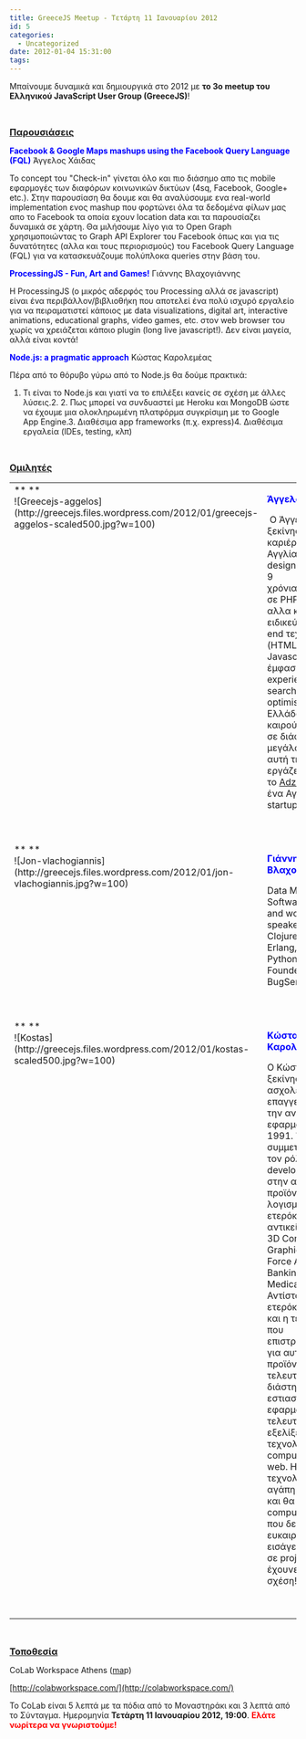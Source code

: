 ```yaml
---
title: GreeceJS Meetup - Τετάρτη 11 Ιανουαρίου 2012
id: 5
categories:
  - Uncategorized
date: 2012-01-04 15:31:00
tags:
---
```


&Mu;&pi;&alpha;ί&nu;&omicron;&upsilon;&mu;&epsilon; &delta;&upsilon;&nu;&alpha;&mu;&iota;&kappa;ά &kappa;&alpha;&iota; &delta;&eta;&mu;&iota;&omicron;&upsilon;&rho;&gamma;&iota;&kappa;ά &sigma;&tau;&omicron; 2012 &mu;&epsilon; **&tau;&omicron; 3&omicron; meetup &tau;&omicron;&upsilon; &Epsilon;&lambda;&lambda;&eta;&nu;&iota;&kappa;&omicron;ύ JavaScript User Group (GreeceJS)**!

&nbsp;

<span style="text-decoration:underline;font-size:medium;">**&Pi;&alpha;&rho;&omicron;&upsilon;&sigma;&iota;ά&sigma;&epsilon;&iota;&sigmaf;**</span>

<span style="color:#0000ff;">**Facebook &amp; Google Maps mashups using the Facebook Query Language (FQL)**</span>
 Ά&gamma;&gamma;&epsilon;&lambda;&omicron;&sigmaf; &Chi;ά&iota;&delta;&alpha;&sigmaf;

&Tau;&omicron; concept &tau;&omicron;&upsilon; "Check-in" &gamma;ί&nu;&epsilon;&tau;&alpha;&iota; ό&lambda;&omicron; &kappa;&alpha;&iota; &pi;&iota;&omicron; &delta;&iota;ά&sigma;&eta;&mu;&omicron; &alpha;&pi;&omicron; &tau;&iota;&sigmaf; mobile &epsilon;&phi;&alpha;&rho;&mu;&omicron;&gamma;έ&sigmaf; &tau;&omega;&nu; &delta;&iota;&alpha;&phi;ό&rho;&omega;&nu; &kappa;&omicron;&iota;&nu;&omega;&nu;&iota;&kappa;ώ&nu; &delta;&iota;&kappa;&tau;ύ&omega;&nu; (4sq, Facebook, Google+ etc.). &Sigma;&tau;&eta;&nu; &pi;&alpha;&rho;&omicron;&upsilon;&sigma;ί&alpha;&sigma;&eta; &theta;&alpha; &delta;&omicron;&upsilon;&mu;&epsilon; &kappa;&alpha;&iota; &theta;&alpha; &alpha;&nu;&alpha;&lambda;ύ&sigma;&omicron;&upsilon;&mu;&epsilon; &epsilon;&nu;&alpha; real-world implementation &epsilon;&nu;&omicron;&sigmaf; mashup &pi;&omicron;&upsilon; &phi;&omicron;&rho;&tau;ώ&nu;&epsilon;&iota; ό&lambda;&alpha; &tau;&alpha; &delta;&epsilon;&delta;&omicron;&mu;έ&nu;&alpha; &phi;ί&lambda;&omega;&nu; &mu;&alpha;&sigmaf; &alpha;&pi;&omicron; &tau;&omicron; Facebook &tau;&alpha; &omicron;&pi;&omicron;ί&alpha; &epsilon;&chi;&omicron;&upsilon;&nu; location data &kappa;&alpha;&iota; &tau;&alpha; &pi;&alpha;&rho;&omicron;&upsilon;&sigma;ί&alpha;&zeta;&epsilon;&iota; &delta;&upsilon;&nu;&alpha;&mu;&iota;&kappa;ά &sigma;&epsilon; &chi;ά&rho;&tau;&eta;. &Theta;&alpha; &mu;&iota;&lambda;ή&sigma;&omicron;&upsilon;&mu;&epsilon; &lambda;ί&gamma;&omicron; &gamma;&iota;&alpha; &tau;&omicron; Open Graph &chi;&rho;&eta;&sigma;&iota;&mu;&omicron;&pi;&omicron;&iota;ώ&nu;&tau;&alpha;&sigmaf; &tau;&omicron; Graph API Explorer &tau;&omicron;&upsilon; Facebook ό&pi;&omega;&sigmaf; &kappa;&alpha;&iota; &gamma;&iota;&alpha; &tau;&iota;&sigmaf; &delta;&upsilon;&nu;&alpha;&tau;ό&tau;&eta;&tau;&epsilon;&sigmaf; (&alpha;&lambda;&lambda;&alpha; &kappa;&alpha;&iota; &tau;&omicron;&upsilon;&sigmaf; &pi;&epsilon;&rho;&iota;&omicron;&rho;&iota;&sigma;&mu;&omicron;ύ&sigmaf;) &tau;&omicron;&upsilon; Facebook Query Language (FQL) &gamma;&iota;&alpha; &nu;&alpha; &kappa;&alpha;&tau;&alpha;&sigma;&kappa;&epsilon;&upsilon;ά&zeta;&omicron;&upsilon;&mu;&epsilon; &pi;&omicron;&lambda;ύ&pi;&lambda;&omicron;&kappa;&alpha; queries &sigma;&tau;&eta;&nu; &beta;ά&sigma;&eta; &tau;&omicron;&upsilon;.

**<span style="color:#0000ff;">ProcessingJS - Fun, Art and Games!</span>** 
 &Gamma;&iota;ά&nu;&nu;&eta;&sigmaf; &Beta;&lambda;&alpha;&chi;&omicron;&gamma;&iota;ά&nu;&nu;&eta;&sigmaf;

H ProcessingJS (o &mu;&iota;&kappa;&rho;ό&sigmaf; &alpha;&delta;&epsilon;&rho;&phi;ό&sigmaf; &tau;&omicron;&upsilon; Processing &alpha;&lambda;&lambda;ά &sigma;&epsilon; javascript) &epsilon;ί&nu;&alpha;&iota; έ&nu;&alpha; &pi;&epsilon;&rho;&iota;&beta;ά&lambda;&lambda;&omicron;&nu;/&beta;&iota;&beta;&lambda;&iota;&omicron;&theta;ή&kappa;&eta; &pi;&omicron;&upsilon; &alpha;&pi;&omicron;&tau;&epsilon;&lambda;&epsilon;ί έ&nu;&alpha; &pi;&omicron;&lambda;ύ &iota;&sigma;&chi;&upsilon;&rho;ό &epsilon;&rho;&gamma;&alpha;&lambda;&epsilon;ί&omicron; &gamma;&iota;&alpha; &nu;&alpha; &pi;&epsilon;&iota;&rho;&alpha;&mu;&alpha;&tau;&iota;&sigma;&tau;&epsilon;ί &kappa;ά&pi;&omicron;&iota;&omicron;&sigmaf; &mu;&epsilon; data visualizations, digital art, interactive animations, educational graphs, video games, etc. &sigma;&tau;&omicron;&nu; web browser &tau;&omicron;&upsilon; &chi;&omega;&rho;ί&sigmaf; &nu;&alpha; &chi;&rho;&epsilon;&iota;ά&zeta;&epsilon;&tau;&alpha;&iota; &kappa;ά&pi;&omicron;&iota;&omicron; plugin (long live javascript!). &Delta;&epsilon;&nu; &epsilon;ί&nu;&alpha;&iota; &mu;&alpha;&gamma;&epsilon;ί&alpha;, &alpha;&lambda;&lambda;ά &epsilon;ί&nu;&alpha;&iota; &kappa;&omicron;&nu;&tau;ά!

**<span style="color:#0000ff;">Node.js: a pragmatic approach</span>**
 &Kappa;ώ&sigma;&tau;&alpha;&sigmaf; &Kappa;&alpha;&rho;&omicron;&lambda;&epsilon;&mu;έ&alpha;&sigmaf;

&Pi;έ&rho;&alpha; &alpha;&pi;ό &tau;&omicron; &theta;ό&rho;&upsilon;&beta;&omicron; &gamma;ύ&rho;&omega; &alpha;&pi;ό &tau;&omicron; Node.js &theta;&alpha; &delta;&omicron;ύ&mu;&epsilon; &pi;&rho;&alpha;&kappa;&tau;&iota;&kappa;ά:

1.  &Tau;&iota; &epsilon;ί&nu;&alpha;&iota; &tau;&omicron; Node.js &kappa;&alpha;&iota; &gamma;&iota;&alpha;&tau;ί &nu;&alpha; &tau;&omicron; &epsilon;&pi;&iota;&lambda;έ&xi;&epsilon;&iota; &kappa;&alpha;&nu;&epsilon;ί&sigmaf; &sigma;&epsilon; &sigma;&chi;έ&sigma;&eta; &mu;&epsilon; ά&lambda;&lambda;&epsilon;&sigmaf; &lambda;ύ&sigma;&epsilon;&iota;&sigmaf;.2.  2\. &Pi;&omega;&sigmaf; &mu;&pi;&omicron;&rho;&epsilon;ί &nu;&alpha; &sigma;&upsilon;&nu;&delta;&upsilon;&alpha;&sigma;&tau;&epsilon;ί &mu;&epsilon; &Eta;eroku &kappa;&alpha;&iota; MongoDB ώ&sigma;&tau;&epsilon; &nu;&alpha; έ&chi;&omicron;&upsilon;&mu;&epsilon; &mu;&iota;&alpha; &omicron;&lambda;&omicron;&kappa;&lambda;&eta;&rho;&omega;&mu;έ&nu;&eta; &pi;&lambda;&alpha;&tau;&phi;ό&rho;&mu;&alpha; &sigma;&upsilon;&gamma;&kappa;&rho;ί&sigma;&iota;&mu;&eta; &mu;&epsilon; &tau;&omicron; Google App Engine.3.  &Delta;&iota;&alpha;&theta;έ&sigma;&iota;&mu;&alpha; app frameworks (&pi;.&chi;. express)4.  &Delta;&iota;&alpha;&theta;έ&sigma;&iota;&mu;&alpha; &epsilon;&rho;&gamma;&alpha;&lambda;&epsilon;ί&alpha; (IDEs, testing, &kappa;&lambda;&pi;)

&nbsp;

<span style="text-decoration:underline;font-size:medium;">**&Omicron;&mu;&iota;&lambda;&eta;&tau;έ&sigmaf;**</span>

<table border="0" style="border:none;border-color:white;" width="100%">

<tr>
<td valign="top" width="120">**
**<div class="posterousGalleryMainDiv p_embed p_image_embed">![Greecejs-aggelos](http://greecejs.files.wordpress.com/2012/01/greecejs-aggelos-scaled500.jpg?w=100)</div>
</td>
<td valign="top">

<span style="color:#0000ff;">**Ά&gamma;&gamma;&epsilon;&lambda;&omicron;&sigmaf; &Chi;ά&iota;&delta;&alpha;&sigmaf;**</span>

**&nbsp;**&Omicron; Ά&gamma;&gamma;&epsilon;&lambda;&omicron;&sigmaf; &xi;&epsilon;&kappa;ί&nu;&eta;&sigma;&epsilon; &tau;&eta;&nu; &kappa;&alpha;&rho;&iota;έ&rho;&alpha; &tau;&omicron;&upsilon; &sigma;&tau;&eta;&nu; &Alpha;&gamma;&gamma;&lambda;ί&alpha; &omega;&sigmaf; web designer &pi;&rho;&iota;&nu; &alpha;&pi;&omicron; 9 &chi;&rho;ό&nu;&iota;&alpha;,&nbsp;&epsilon;&xi;&epsilon;&lambda;ί&chi;&theta;&eta;&kappa;&epsilon; &sigma;&epsilon; PHP developer &alpha;&lambda;&lambda;&alpha; &kappa;&alpha;&tau;έ&lambda;&eta;&xi;&epsilon; &nu;&alpha; &epsilon;&iota;&delta;&iota;&kappa;&epsilon;ύ&epsilon;&tau;&alpha;&iota; &sigma;&epsilon;&nbsp;front end&nbsp;&tau;&epsilon;&chi;&nu;&omicron;&lambda;&omicron;&gamma;ί&epsilon;&sigmaf; (HTML, CSS, Javascript) &mu;&epsilon; έ&mu;&phi;&alpha;&sigma;&eta; &sigma;&tau;&omicron; user experience &kappa;&alpha;&iota; &tau;&omicron; search engine optimisation. &Sigma;&tau;&eta;&nu; &Epsilon;&lambda;&lambda;ά&delta;&alpha; έ&chi;&epsilon;&iota; &kappa;&alpha;&tau;&alpha; &kappa;&alpha;&iota;&rho;&omicron;ύ&sigmaf; &delta;&omicron;&upsilon;&lambda;έ&psi;&epsilon;&iota; &sigma;&epsilon; &delta;&iota;ά&phi;&omicron;&rho;&alpha; &mu;&epsilon;&gamma;ά&lambda;&alpha; sites &kappa;&alpha;&iota; &alpha;&upsilon;&tau;ή &tau;&eta;&nu; &pi;&epsilon;&rho;ί&omicron;&delta;&omicron; &epsilon;&rho;&gamma;ά&zeta;&epsilon;&tau;&alpha;&iota; &gamma;&iota;&alpha; &tau;&omicron;&nbsp;[Adzuna.co.uk](http://adzuna.co.uk/), έ&nu;&alpha; &Alpha;&gamma;&gamma;&lambda;&iota;&kappa;ό startup.

&nbsp;

</td>
</tr>
<tr>
<td valign="top">**
**<div class="posterousGalleryMainDiv p_embed p_image_embed"><div class='p_embed p_image_embed'>
![Jon-vlachogiannis](http://greecejs.files.wordpress.com/2012/01/jon-vlachogiannis.jpg?w=100)
</div>
</div>
</td>
<td valign="top">

<span style="color:#0000ff;">**&Gamma;&iota;ά&nu;&nu;&eta;&sigmaf; &Beta;&lambda;&alpha;&chi;&omicron;&gamma;&iota;ά&nu;&nu;&eta;&sigmaf;**</span>

Data Magician, Software Samurai and world wide speaker.  Thinks in Clojure, spawns in Erlang, runs in Python. Co-Founder of BugSense.com

&nbsp;

</td>
</tr>
<tr>
<td valign="top">**
**<div class="posterousGalleryMainDiv p_embed p_image_embed"><div class='p_embed p_image_embed'>
![Kostas](http://greecejs.files.wordpress.com/2012/01/kostas-scaled500.jpg?w=100)
</div>
</div>
</td>
<td valign="top">

<span style="color:#0000ff;">**&Kappa;ώ&sigma;&tau;&alpha;&sigmaf; &Kappa;&alpha;&rho;&omicron;&lambda;&epsilon;&mu;έ&alpha;&sigmaf;**</span>

&Omicron; &Kappa;ώ&sigma;&tau;&alpha;&sigmaf; &xi;&epsilon;&kappa;ί&nu;&eta;&sigma;&epsilon; &nu;&alpha; &alpha;&sigma;&chi;&omicron;&lambda;&epsilon;ί&tau;&alpha;&iota; &epsilon;&pi;&alpha;&gamma;&gamma;&epsilon;&lambda;&mu;&alpha;&tau;&iota;&kappa;ά &mu;&epsilon; &tau;&eta;&nu; &alpha;&nu;ά&pi;&tau;&upsilon;&xi;&eta; &epsilon;&phi;&alpha;&rho;&mu;&omicron;&gamma;ώ&nu; &tau;&omicron; 1991\. Έ&chi;&epsilon;&iota; &sigma;&upsilon;&mu;&mu;&epsilon;&tau;ά&sigma;&chi;&epsilon;&iota; &mu;&epsilon; &tau;&omicron;&nu; &rho;ό&lambda;&omicron; &tau;&omicron;&upsilon; development lead &sigma;&tau;&eta;&nu; &alpha;&nu;ά&pi;&tau;&upsilon;&xi;&eta; &pi;&rho;&omicron;ϊό&nu;&tau;&omega;&nu; &lambda;&omicron;&gamma;&iota;&sigma;&mu;&iota;&kappa;&omicron;ύ &mu;&epsilon; &epsilon;&tau;&epsilon;&rho;ό&kappa;&lambda;&eta;&tau;&alpha; &alpha;&nu;&tau;&iota;&kappa;&epsilon;ί&mu;&epsilon;&nu;&alpha; ό&pi;&omega;&sigmaf; 3D Computer Graphics, Sales Force Automation, Banking, ERP, Medical Imaging. &Alpha;&nu;&tau;ί&sigma;&tau;&omicron;&iota;&chi;&alpha; &epsilon;&tau;&epsilon;&rho;ό&kappa;&lambda;&eta;&tau;&epsilon;&sigmaf; ή&tau;&alpha;&nu; &kappa;&alpha;&iota; &eta; &tau;&epsilon;&chi;&nu;&omicron;&lambda;&omicron;&gamma;ί&epsilon;&sigmaf; &pi;&omicron;&upsilon; &epsilon;&pi;&iota;&sigma;&tau;&rho;&alpha;&tau;&epsilon;ύ&tau;&eta;&kappa;&alpha;&nu; &gamma;&iota;&alpha; &alpha;&upsilon;&tau;ά &tau;&alpha; &pi;&rho;&omicron;ϊό&nu;&tau;&alpha;. &Tau;&omicron; &tau;&epsilon;&lambda;&epsilon;&upsilon;&tau;&alpha;ί&omicron; &delta;&iota;ά&sigma;&tau;&eta;&mu;&alpha; έ&chi;&epsilon;&iota; &epsilon;&sigma;&tau;&iota;&alpha;&sigma;&tau;&epsilon;ί &sigma;&tau;&eta;&nu; &epsilon;&phi;&alpha;&rho;&mu;&omicron;&gamma;ή &tau;&omega;&nu; &tau;&epsilon;&lambda;&epsilon;&upsilon;&tau;&alpha;ί&omega;&nu; &epsilon;&xi;&epsilon;&lambda;ί&xi;&epsilon;&omega;&nu; &sigma;&tau;&iota;&sigmaf; &tau;&epsilon;&chi;&nu;&omicron;&lambda;&omicron;&gamma;ί&epsilon;&sigmaf; cloud computing &kappa;&alpha;&iota; web. &Eta; &mu;&epsilon;&gamma;ά&lambda;&eta; &tau;&omicron;&upsilon; &tau;&epsilon;&chi;&nu;&omicron;&lambda;&omicron;&gamma;&iota;&kappa;ή &alpha;&gamma;ά&pi;&eta; ή&tau;&alpha;&nu; &epsilon;ί&nu;&alpha;&iota; &kappa;&alpha;&iota; &theta;&alpha; &epsilon;ί&nu;&alpha;&iota; &tau;&alpha; computer graphics &pi;&omicron;&upsilon; &delta;&epsilon;&nu; &chi;ά&nu;&epsilon;&iota; &epsilon;&upsilon;&kappa;&alpha;&iota;&rho;ί&alpha; &nu;&alpha; &epsilon;&iota;&sigma;ά&gamma;&epsilon;&iota; &alpha;&kappa;ό&mu;&eta; &kappa;&alpha;&iota; &sigma;&epsilon; project &pi;&omicron;&upsilon; &delta;&epsilon;&nu; έ&chi;&omicron;&upsilon;&nu;&epsilon; ά&mu;&epsilon;&sigma;&eta; &sigma;&chi;έ&sigma;&eta;!

&nbsp;

</td>
</tr>

</table>

&nbsp;

<span style="text-decoration:underline;font-size:medium;">**&Tau;&omicron;&pi;&omicron;&theta;&epsilon;&sigma;ί&alpha;**</span>

CoLab Workspace Athens ([ma](http://maps.google.com/maps?q=Petraki+28,+Syntagma,+Athens,+Greece&amp;hl=en&amp;sll=37.0625,-95.677068&amp;sspn=30.544155,65.390625&amp;vpsrc=0&amp;t=h&amp;z=16)p)

[http://colabworkspace.com/](http://colabworkspace.com/)

&Tau;&omicron; CoLab &epsilon;ί&nu;&alpha;&iota; 5 &lambda;&epsilon;&pi;&tau;ά &mu;&epsilon; &tau;&alpha; &pi;ό&delta;&iota;&alpha; &alpha;&pi;ό &tau;&omicron; &Mu;&omicron;&nu;&alpha;&sigma;&tau;&eta;&rho;ά&kappa;&iota; &kappa;&alpha;&iota; 3 &lambda;&epsilon;&pi;&tau;ά &alpha;&pi;ό &tau;&omicron; &Sigma;ύ&nu;&tau;&alpha;&gamma;&mu;&alpha;.    &Eta;&mu;&epsilon;&rho;&omicron;&mu;&eta;&nu;ί&alpha; **&Tau;&epsilon;&tau;ά&rho;&tau;&eta; 11 &Iota;&alpha;&nu;&omicron;&upsilon;&alpha;&rho;ί&omicron;&upsilon; 2012, 19:00**. **<span style="color:#ff0000;">&Epsilon;&lambda;ά&tau;&epsilon; &nu;&omega;&rho;ί&tau;&epsilon;&rho;&alpha; &nu;&alpha; &gamma;&nu;&omega;&rho;&iota;&sigma;&tau;&omicron;ύ&mu;&epsilon;!</span>**